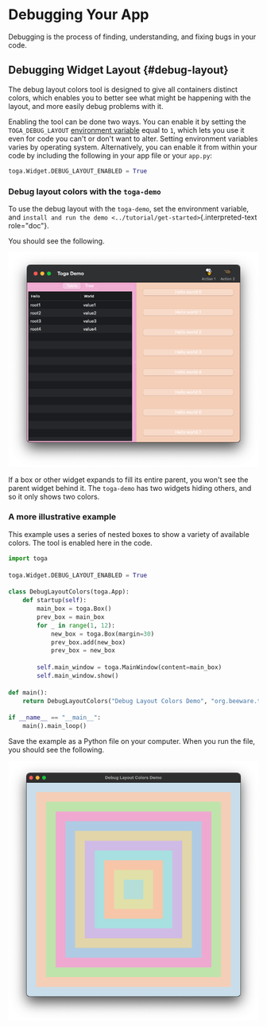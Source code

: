 # Debugging Your App

Debugging is the process of finding, understanding, and fixing bugs in
your code.

## Debugging Widget Layout {#debug-layout}

The debug layout colors tool is designed to give all containers distinct
colors, which enables you to better see what might be happening with the
layout, and more easily debug problems with it.

Enabling the tool can be done two ways. You can enable it by setting the
`TOGA_DEBUG_LAYOUT` [environment
variable](https://superuser.com/questions/284342/what-are-path-and-other-environment-variables-and-how-can-i-set-or-use-them)
equal to `1`, which lets you use it even for code you can't or don't
want to alter. Setting environment variables varies by operating system.
Alternatively, you can enable it from within your code by including the
following in your app file or your `app.py`:

``` python
toga.Widget.DEBUG_LAYOUT_ENABLED = True
```

### Debug layout colors with the `toga-demo`

To use the debug layout with the `toga-demo`, set the environment
variable, and
`install and run the demo <../tutorial/get-started>`{.interpreted-text
role="doc"}.

You should see the following.

![image](../images/toga-demo-debug-layout-enabled.png)

If a box or other widget expands to fill its entire parent, you won't
see the parent widget behind it. The `toga-demo` has two widgets hiding
others, and so it only shows two colors.

### A more illustrative example

This example uses a series of nested boxes to show a variety of
available colors. The tool is enabled here in the code.

``` python
import toga

toga.Widget.DEBUG_LAYOUT_ENABLED = True

class DebugLayoutColors(toga.App):
    def startup(self):
        main_box = toga.Box()
        prev_box = main_box
        for _ in range(1, 12):
            new_box = toga.Box(margin=30)
            prev_box.add(new_box)
            prev_box = new_box

        self.main_window = toga.MainWindow(content=main_box)
        self.main_window.show()

def main():
    return DebugLayoutColors("Debug Layout Colors Demo", "org.beeware.toga.debug.layout")

if __name__ == "__main__":
    main().main_loop()
```

Save the example as a Python file on your computer. When you run the
file, you should see the following.

![image](../images/concentric-boxes-debug-layout-enabled.png)
